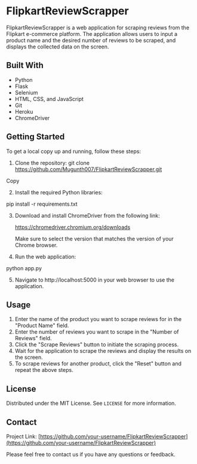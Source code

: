 # FlipkartReviewScrapper

FlipkartReviewScrapper is a web application for scraping reviews from the Flipkart e-commerce platform. The application allows users to input a product name and the desired number of reviews to be scraped, and displays the collected data on the screen.

## Built With

- Python
- Flask
- Selenium
- HTML, CSS, and JavaScript
- Git
- Heroku
- ChromeDriver

## Getting Started

To get a local copy up and running, follow these steps:

1. Clone the repository:
   git clone https://github.com/Mugunth007/FlipkartReviewScrapper.git

Copy

2. Install the required Python libraries:

pip install -r requirements.txt



3. Download and install ChromeDriver from the following link:
   
   https://chromedriver.chromium.org/downloads
   
   Make sure to select the version that matches the version of your Chrome browser.
   
4. Run the web application:

python app.py


5. Navigate to http://localhost:5000 in your web browser to use the application.

## Usage

1. Enter the name of the product you want to scrape reviews for in the "Product Name" field.
2. Enter the number of reviews you want to scrape in the "Number of Reviews" field.
3. Click the "Scrape Reviews" button to initiate the scraping process.
4. Wait for the application to scrape the reviews and display the results on the screen.
5. To scrape reviews for another product, click the "Reset" button and repeat the above steps.

## License

Distributed under the MIT License. See `LICENSE` for more information.

## Contact

Project Link: [https://github.com/your-username/FlipkartReviewScrapper](https://github.com/your-username/FlipkartReviewScrapper)

Please feel free to contact us if you have any questions or feedback.
